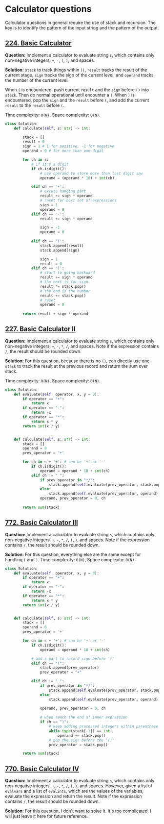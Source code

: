 # Calculator questions

Calculator questions in general require the use of stack and recursion. The key is to identify the pattern of the input string and the pattern of the output.

## [224. Basic Calculator](https://leetcode.com/problems/basic-calculator/)

**Question:** Implement a calculator to evaluate string `s`, which contains only non-negative integers, `+`, `-`, `(`, `)`, and spaces.

**Solution:** `stack` to track things within `()`, `result` tracks the result of the current stage, `sign` tracks the sign of the current level, and `operand` tracks the number of the current level.

When `(` is encountered, push current `result` and the `sign` before `()` into `stack`. Then do normal operational until encounter a `)`. When `)` is encountered, pop the `sign` and the `result` before `(`, and add the current `result` to the `result` before `(`.

Time complexity: `O(N)`, Space complexity: `O(N)`.

```python
class Solution:
    def calculate(self, s: str) -> int:

        stack = []
        result = 0
        sign = 1 # 1 for positive, -1 for negative
        operand = 0 # for more than one digit

        for ch in s:
            # if it's a digit
            if ch.isdigit():
                # use operand to store more than last digit saw
                operand = (operand * 10) + int(ch)

            elif ch == '+':
                # excute hanging part
                result += sign * operand
                # reset for next set of expressions
                sign = 1
                operand = 0
            elif ch == '-':
                result += sign * operand

                sign = -1
                operand = 0
            
            elif ch == '(':
                stack.append(result)
                stack.append(sign)

                sign = 1
                result = 0
            elif ch == ')':
                # start to going backward
                result += sign * operand
                # the next is for sign
                result *= stack.pop() 
                # the end is the number
                result += stack.pop()
                # reset
                operand = 0
                
        return result + sign * operand
```

## [227. Basic Calculator II](https://leetcode.com/problems/basic-calculator-ii/)

**Question:** Implement a calculator to evaluate string `s`, which contains only non-negative integers, `+`, `-`, `*`, `/`, and spaces. Note if the expression contains `/`, the result should be rounded down.

**Solution:** For this question, because there is no `()`, can directly use one `stack` to track the result at the previous record and return the sum over stack. 

Time complexity: `O(N)`, Space complexity: `O(N)`.

```python
class Solution:
    def evaluate(self, operator, x, y = 0):
        if operator == "+":
            return x
        if operator == "-":
            return -x
        if operator == "*":
            return x * y
        return int(x / y)


    def calculate(self, s: str) -> int: 
        stack = []
        operand = 0
        prev_operator = '+'

        for ch in s + '+': # can be '+' or '-'
            if ch.isdigit():
                operand = operand * 10 + int(ch)
            elif ch != " ":
                if prev_operator in "*/":
                    stack.append(self.evaluate(prev_operator, stack.pop(), operand))
                else:
                    stack.append(self.evaluate(prev_operator, operand))
                operand, prev_operator = 0, ch    
    
        return sum(stack)  
```

## [772. Basic Calculator III](https://leetcode.com/problems/basic-calculator-iii/)

**Question:** Implement a calculator to evaluate string `s`, which contains only non-negative integers, `+`, `-`, `*`, `/`, `(`, `)`, and spaces. Note if the expression contains `/`, the result should be rounded down.


**Solution:** For this question, everything else are the same except for handling `(` and `)`. Time complexity: `O(N)`, Space complexity: `O(N)`.

```python
class Solution:
    def evaluate(self, operator, x, y = 0):
        if operator == "+":
            return x
        if operator == "-":
            return -x
        if operator == "*":
            return x * y
        return int(x / y)


    def calculate(self, s: str) -> int: 
        stack = []
        operand = 0
        prev_operator = '+'

        for ch in s + '+': # can be '+' or '-'
            if ch.isdigit():
                operand = operand * 10 + int(ch)

            # add a part to record sign before '('  
            elif ch == "(":
                stack.append(prev_operator)
                prev_operator = "+"

            elif ch != " ":
                if prev_operator in "*/":
                    stack.append(self.evaluate(prev_operator, stack.pop(), operand))
                else:
                    stack.append(self.evaluate(prev_operator, operand))
                
                operand, prev_operator = 0, ch    

                # when reach the end of inner expression
                if ch == ")":
                    # keep adding processed integers within parenthese
                    while type(stack[-1]) == int:
                        operand += stack.pop()
                    # pop the sign before the '()'
                    prev_operator = stack.pop()

        return sum(stack)
```

## [770. Basic Calculator IV](https://leetcode.com/problems/basic-calculator-iv/)

**Question:** Implement a calculator to evaluate string `s`, which contains only non-negative integers, `+`, `-`, `*`, `/`, `(`, `)`, and spaces. However, given a list of `evalvars` and a list of `evalints`, which are the values of the variables, evaluate the expression and return the result. Note if the expression contains `/`, the result should be rounded down.

**Solution:** For this question, I don't want to solve it. It's too complicated. I will just leave it here for future reference.

